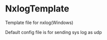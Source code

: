 # NxlogTemplate
Template file for nxlog(Windows) 

Default config file is for sending sys log as udp 
